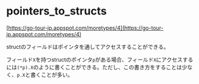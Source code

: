 # pointers_to_structs

[https://go-tour-jp.appspot.com/moretypes/4](https://go-tour-jp.appspot.com/moretypes/4)

structのフィールドはポインタを通してアクセスすることができる。

フィールド`X`を持つstructのポインタ`p`がある場合、フィールド`X`にアクセスするには`(*p).X`のように書くことができる。ただし、この書き方をすることは少なく、`p.X`と書くことが多い。
